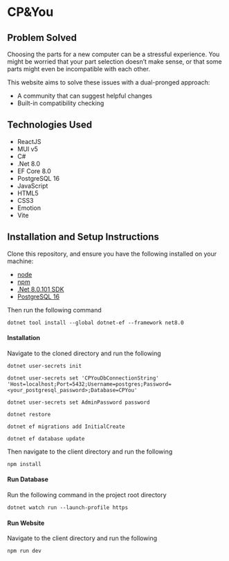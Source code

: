 # CP&You
## Problem Solved
Choosing the parts for a new computer can be a stressful experience. You might be worried that your part selection doesn’t make sense, or that some parts might even be incompatible with each other.

This website aims to solve these issues with a dual-pronged approach:
- A community that can suggest helpful changes
- Built-in compatibility checking

## Technologies Used
- ReactJS
- MUI v5
- C#
- .Net 8.0
- EF Core 8.0
- PostgreSQL 16
- JavaScript
- HTML5
- CSS3
- Emotion
- Vite

## Installation and Setup Instructions
Clone this repository, and ensure you have the following installed on your machine:
- [node](https://github.com/nodejs/node)
- [npm](https://github.com/npm/cli)
- [.Net 8.0.101 SDK](https://dotnet.microsoft.com/en-us/download/dotnet/8.0)
- [PostgreSQL 16](https://www.enterprisedb.com/downloads/postgres-postgresql-downloads)

Then run the following command
```
dotnet tool install --global dotnet-ef --framework net8.0
```
#### Installation
Navigate to the cloned directory and run the following
```
dotnet user-secrets init
```
```
dotnet user-secrets set 'CPYouDbConnectionString' 'Host=localhost;Port=5432;Username=postgres;Password=<your_postgresql_password>;Database=CPYou'
```
```
dotnet user-secrets set AdminPassword password
```
```
dotnet restore
```
```
dotnet ef migrations add InitialCreate
```
```
dotnet ef database update
```
Then navigate to the client directory and run the following
```
npm install
```
#### Run Database
Run the following command in the project root directory
```
dotnet watch run --launch-profile https
```
#### Run Website
Navigate to the client directory and run the following
```
npm run dev
```
